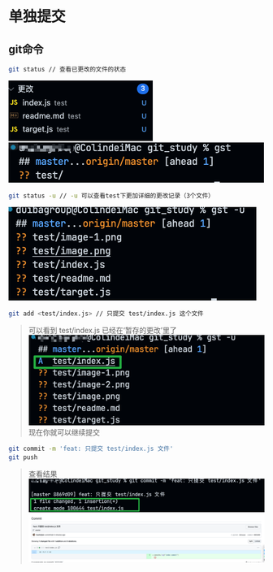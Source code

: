 # 单独提交

## git命令

```bash
git status // 查看已更改的文件的状态
```
![Alt text](image-1.png)  
![Alt text](image.png)

```bash
git status -u // -u 可以查看test下更加详细的更改记录（3个文件）
```
![Alt text](image-2.png)

```bash
git add <test/index.js> // 只提交 test/index.js 这个文件
```
> 可以看到 test/index.js 已经在‘暂存的更改’里了
![Alt text](image-3.png)
> 现在你就可以继续提交  
```bash
git commit -m 'feat: 只提交 test/index.js 文件'
git push
```
> 查看结果  
![Alt text](image-5.png)  
![Alt text](image-4.png)